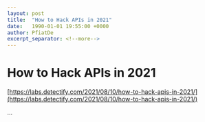 ```yaml
---
layout: post
title:  "How to Hack APIs in 2021"
date:   1990-01-01 19:55:00 +0000
author: PfiatDe
excerpt_separator: <!--more-->
---
```


# How to Hack APIs in 2021

[https://labs.detectify.com/2021/08/10/how-to-hack-apis-in-2021/](https://labs.detectify.com/2021/08/10/how-to-hack-apis-in-2021/)

...
<!--more-->
